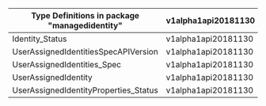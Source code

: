 | Type Definitions in package "managedidentity" | v1alpha1api20181130 |
|-----------------------------------------------|---------------------|
| Identity_Status                               | v1alpha1api20181130 |
| UserAssignedIdentitiesSpecAPIVersion          | v1alpha1api20181130 |
| UserAssignedIdentities_Spec                   | v1alpha1api20181130 |
| UserAssignedIdentity                          | v1alpha1api20181130 |
| UserAssignedIdentityProperties_Status         | v1alpha1api20181130 |
